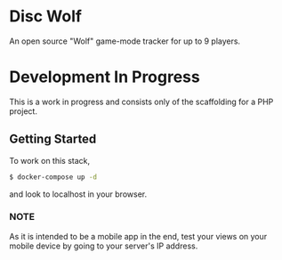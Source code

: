 # Disc Wolf
An open source "Wolf" game-mode tracker for up to 9 players.

# Development In Progress

This is a work in progress and consists only of the scaffolding for a
PHP project.

## Getting Started

To work on this stack,

```bash
$ docker-compose up -d
```

and look to localhost in your browser.

### NOTE
As it is intended to be a mobile app in the end, test your views on
your mobile device by going to your server's IP address. 